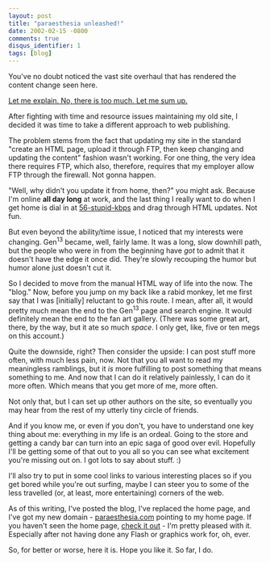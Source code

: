 ```yaml
---
layout: post
title: "paraesthesia unleashed!"
date: 2002-02-15 -0800
comments: true
disqus_identifier: 1
tags: [blog]
---
```

You've no doubt noticed the vast site overhaul that has rendered the
content change seen here.

 [Let me explain. No, there is too much. Let me sum
up.](http://www.princessbride.8m.com/script.htm#49)

 After fighting with time and resource issues maintaining my old site, I
decided it was time to take a different approach to web publishing.

 The problem stems from the fact that updating my site in the standard
"create an HTML page, upload it through FTP, then keep changing and
updating the content" fashion wasn't working. For one thing, the very
idea there requires FTP, which also, therefore, requires that my
employer allow FTP through the firewall. Not gonna happen.

 "Well, why didn't you update it from home, then?" you might ask.
Because I'm online **all day long** at work, and the last thing I really
want to do when I get home is dial in at
[56-stupid-kbps](http://www.hevanet.com) and drag through HTML updates.
Not fun.

 But even beyond the ability/time issue, I noticed that my interests
were changing. Gen<sup>13</sup> became, well, fairly lame. It was a long, slow
downhill path, but the people who were in from the beginning have *got*
to admit that it doesn't have the edge it once did. They're slowly
recouping the humor but humor alone just doesn't cut it.

 So I decided to move from the manual HTML way of life into the now. The
"blog."
 Now, before you jump on my back like a rabid monkey, let me first say
that I was [initially] reluctant to go this route. I mean, after all, it
would pretty much mean the end to the Gen<sup>13</sup> page and search engine. It
would definitely mean the end to the fan art gallery. (There was some
great art, there, by the way, but it ate so much *space*. I only get,
like, five or ten megs on this account.)

 Quite the downside, right? Then consider the upside: I can post stuff
more often, with much less pain, now. Not that you all want to read my
meaningless ramblings, but it *is* more fulfilling to post something
that means something to me. And now that I can do it relatively
painlessly, I can do it more often. Which means that you get more of me,
more often.

 Not only that, but I can set up other authors on the site, so
eventually you may hear from the rest of my utterly tiny circle of
friends.

 And if you know me, or even if you don't, you have to understand one
key thing about me: everything in my life is an ordeal. Going to the
store and getting a candy bar can turn into an epic saga of good over
evil. Hopefully I'll be getting some of that out to you all so you can
see what excitement you're missing out on. I got lots to say about
stuff. :)

 I'll also try to put in some cool links to various interesting places
so if you get bored while you're out surfing, maybe I can steer you to
some of the less travelled (or, at least, more entertaining) corners of
the web.

 As of this writing, I've posted the blog, I've replaced the home page,
and I've got my new domain - [paraesthesia.com](/) pointing to my home
page. If you haven't seen the home page, [check it out](/) - I'm pretty
pleased with it. Especially after not having done any Flash or graphics
work for, oh, ever.

 So, for better or worse, here it is. Hope you like it. So far, I do.
